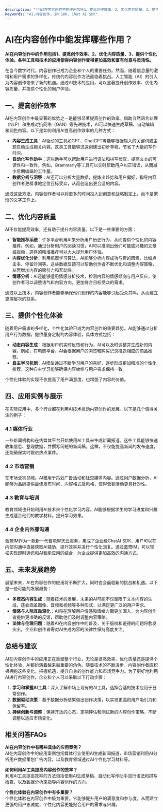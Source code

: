 ```yaml
---
description: "**AI在内容创作中的作用包括1、提高创作效率、2、优化内容质量、3、提供个性化体验。各种工具和技术的应用使得内容创作变得更加高效和富有创意与灵活性。**"
keywords: "AI,内容创作, IM SDK, Chat AI SDK"
---
```

# AI在内容创作中能发挥哪些作用？

**AI在内容创作中的作用包括1、提高创作效率、2、优化内容质量、3、提供个性化体验。各种工具和技术的应用使得内容创作变得更加高效和富有创意与灵活性。**

在当今数字时代，内容创作已成为企业和个人的重要任务。然而，随着信息量的激增和用户需求的多样化，传统的内容创作方法面临着挑战。人工智能（AI）的引入为内容创作带来了新的机遇。通过AI技术的应用，可以显著提升创作效率、优化内容质量，并提供个性化的用户体验。

## **一、提高创作效率**

AI在内容创作中最显著的优势之一是能够显著提高创作的效率。借助自然语言处理（NLP）和生成对抗网络（GAN）等先进技术，AI可以快速生成草稿、自动编辑和润色内容。以下是如何利用AI提高创作效率的几种方式：

- **内容生成工具**：AI驱动的工具如GPT、ChatGPT等能够根据输入的关键词或主题自动生成相关内容。这类工具能够迅速创建出初步草稿，节省了大量的写作时间。
- **自动化写作助手**：这些助手可以帮助用户进行语法和拼写检查，提高文本的可读性和一致性。例如，Grammarly等工具可以实时帮助用户纠正错误，从而减少后期编辑的工作量。
- **数据分析与洞察**：AI还可以分析大量数据，提炼出趋势和用户偏好，指导内容创作者更精准地定位目标受众，从而创造出更合适的内容。

通过这些方法，内容创作者可以将更多的时间投入到创意和战略制定上，而不是繁琐的文字工作上。

## **二、优化内容质量**

AI不仅能提高效率，还有助于提升内容质量。以下是一些重要的方面：

- **智能推荐系统**：许多平台利用AI来分析用户历史行为，从而提供个性化的内容推荐。例如，通过分析用户的阅读习惯，AI可以推测出他们可能感兴趣的文章或视频，这样的精准推荐可以大大提升用户体验。
- **内容优化分析**：利用机器学习算法，AI能够分析内容成功与否的因素，比如点击率、停留时间等。这些数据反馈可以帮助创作者不断优化和调整内容策略，从而增加内容的吸引力和互动性。
- **情感分析**：AI还能够运用情感分析技术，检测内容的情感倾向与用户反应，使创作者可以调整语气和内容方向，更加符合目标受众的需求。

通过以上技术，内容创作者能够确保他们创作的内容能够引起受众共鸣，从而建立更深层次的联系。

## **三、提供个性化体验**

随着用户需求的多样化，个性化体验已成为内容创作的重要趋势。AI能够通过分析用户行为数据，提供量身定制的内容体验，具体方式包括：

- **动态内容生成**：根据用户的实时反馈和行为，AI可以及时调整并生成新的内容。例如，在电商平台，AI会根据用户的浏览和购买记录推送相应的商品推荐。
- **自主学习机制**：AI模型通过不断学习用户的喜好，逐步形成更加精准的个性化推荐。这种自主学习能够确保内容始终与用户需求保持一致。

个性化体验的实现不仅提高了用户满意度，也增强了内容的价值。

## **四、应用实例与展示**

在实际应用中，多个行业都在利用AI技术推动内容创作的发展。以下是几个值得关注的例子：

### **4.1 媒体行业**

一些新闻机构和在线媒体平台开始使用AI工具来生成新闻报道。这些工具能够快速收集信息、整理数据，并撰写简短的新闻稿。这样，不仅能提高新闻的发布速度，还能确保实时跟进热点事件。

### **4.2 市场营销**

在市场营销领域，AI被用于策划广告活动和社交媒体内容。通过用户数据分析，AI能够为品牌提供最佳发布时间、内容格式及风格，使得营销活动更具针对性。

### **4.3 教育与培训**

教育领域也开始利用AI技术来个性化学习内容。AI能够根据学生的学习进度和兴趣生成适合他们的教学材料，提升学习效果。

### **4.4 企业内外部沟通**

蓝莺IM作为一款新一代智能聊天云服务，集成了企业级ChatAI SDK，用户可以在内部沟通中直接获取AI辅助，提升效率并进行个性化回复。通过蓝莺IM，可以轻松实现即时通讯和AI智能应用的结合，为企业提供更加高效的沟通方式。

## **五、未来发展趋势**

展望未来，AI在内容创作的应用将不断扩大，同时也会面临新的挑战和机遇。以下是一些可能的发展趋势：

- **多模态内容生成**：随着技术的发展，未来的AI可能不仅局限于文本内容的生成，还会涵盖图像、音频和视频等多种形式，以满足更广泛的用户需求。
- **情感与人际互动深化**：AI将在理解用户情感和情绪方面更加深入，为内容创作者提供更准确的反馈，帮助他们及时调整内容策略。
- **法律与伦理问题**：随着AI在内容创作中的普及，关于版权和道德的问题将愈发突出，企业和创作者需对AI生成内容的法律性保持高度关注。

## **总结与建议**

AI在内容创作中的应用正在重塑整个行业，无论是提高效率、优化质量还是提供个性化体验，AI都扮演着越来越重要的角色。随着技术的不断进步，内容创作者应积极拥抱这些变化，把握机遇，提升自身的创作能力和市场竞争力。为了更好地利用AI进行内容创作，企业和个人可以采取以下行动步骤：

1. **学习和掌握AI工具**：深入了解市场上现有的AI工具，选择合适的技术应用于日常创作。
2. **数据驱动决策**：基于数据分析结果做出创作决策，以实现更高的用户吸引力和保留率。
3. **持续创新与调整**：保持开放的心态，定期评估和测试新的内容创作策略，不断调整以适应市场变化。

## **相关问答FAQs**

**AI在内容创作中有哪些具体的应用案例？**  
AI在内容创作中的应用案例包括媒体行业使用AI生成新闻报道，市场营销利用AI分析用户数据策划广告内容，以及教育领域通过AI个性化学习材料等。

**如何利用AI工具提高内容创作的效率？**  
利用AI工具提高效率的方法包括使用AI生成草稿、自动化写作助手进行语法和拼写检查、以及数据分析来指导内容创作的方向。

**个性化体验在内容创作中有多重要？**  
个性化体验在内容创作中极为重要，它能够提升用户的满意度和参与度，从而建立更强的用户忠诚度，个性化内容更能贴合用户的需求与兴趣。
